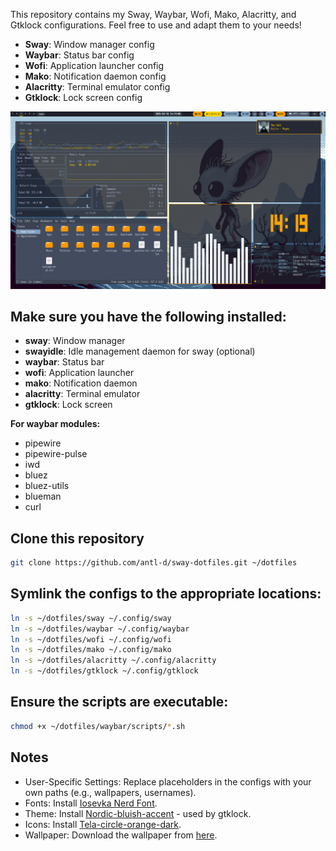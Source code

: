 This repository contains my Sway, Waybar, Wofi, Mako, Alacritty, and Gtklock configurations. Feel free to use and adapt them to your needs!

- **Sway**: Window manager config
- **Waybar**: Status bar config
- **Wofi**: Application launcher config
- **Mako**: Notification daemon config
- **Alacritty**: Terminal emulator config
- **Gtklock**: Lock screen config

![Screenshot](https://github.com/antl-d/sway-dotfiles/raw/main/screenshot1.png)

## Make sure you have the following installed:
- **sway**: Window manager
- **swayidle**: Idle management daemon for sway (optional)
- **waybar**: Status bar
- **wofi**: Application launcher
- **mako**: Notification daemon
- **alacritty**: Terminal emulator
- **gtklock**: Lock screen

**For waybar modules:**
- pipewire
- pipewire-pulse
- iwd
- bluez
- bluez-utils
- blueman
- curl

## Clone this repository
```bash
git clone https://github.com/antl-d/sway-dotfiles.git ~/dotfiles
```

## Symlink the configs to the appropriate locations:
```bash
ln -s ~/dotfiles/sway ~/.config/sway
ln -s ~/dotfiles/waybar ~/.config/waybar
ln -s ~/dotfiles/wofi ~/.config/wofi
ln -s ~/dotfiles/mako ~/.config/mako
ln -s ~/dotfiles/alacritty ~/.config/alacritty
ln -s ~/dotfiles/gtklock ~/.config/gtklock
```

## Ensure the scripts are executable:
```bash
chmod +x ~/dotfiles/waybar/scripts/*.sh
```

## Notes
- User-Specific Settings: Replace placeholders in the configs with your own paths (e.g., wallpapers, usernames).
- Fonts: Install [Iosevka Nerd Font](https://github.com/ryanoasis/nerd-fonts/tree/master/patched-fonts/Iosevka).
- Theme: Install [Nordic-bluish-accent](https://www.gnome-look.org/p/1267246) - used by gtklock.
- Icons: Install [Tela-circle-orange-dark](https://github.com/vinceliuice/Tela-circle-icon-theme).
- Wallpaper: Download the wallpaper from [here](https://wall.alphacoders.com/big.php?i=1347602).
